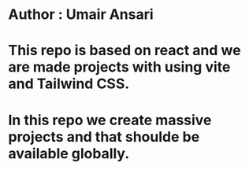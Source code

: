 # Author : Umair Ansari
# This repo is based on react and we are made projects with using vite and Tailwind CSS.
# In this repo we create massive projects and that shoulde be available globally. 
